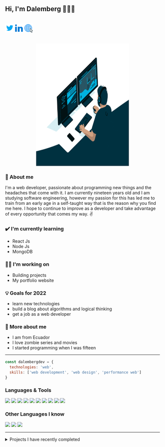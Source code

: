 ## Hi, I'm Dalemberg 👩‍💻👋
<br />
<a href="https://twitter.com/Dalemberg72" target="_blank">
  <img align="left" alt="Dalemberg - Twitter" width="30px" src="/assets/twitter.svg" />
</a>
<a href="https://www.linkedin.com/in/dalemberg-garcia-688489216/" target="_blank">
  <img align="left" alt="Dalemberg - Linkedin" width="30px" src="/assets/linkedin.svg" />
</a>
<a href="https://www.linkedin.com/in/dalemberg-garcia-688489216/" target="_blank">
  <img align="left" alt="Dalemberg - website" width="30px" src="/assets/website.png" />
</a>
<br /><br /> <br />

<p align="center">
  <img width="60%" height="400px" src="/assets/gifInit.gif" />
</p>

### 💬 About me
I'm a web developer, passionate about programming new things and the headaches that come with it. I am currently nineteen years old and I am studying software engineering, however my passion for this has led me to train from an early age in a self-taught way that is the reason why you find me here. I hope to continue to improve as a developer and take advantage of every opportunity that comes my way. ✌

### ✔️ I'm currently learning
- React Js
- Node Js
- MongoDB

### 👩‍💻 I'm working on
- Building projects 
- My portfolio website

### 💡 Goals for 2022
- learn new technologies
- build a blog about algorithms and logical thinking
- get a job as a web developer

### 👀 More about me
- I am from Ecuador
- I love zombie series and movies 
- I started programming when I was fifteen

***

```js
const dalembergdev = {
  technologies: 'web',
  skills: ['web development', 'web design', 'performance web']
}
```

### Languages & Tools 

<img src = "https://img.shields.io/badge/-HTML5-E34F26?style=flat&logo=html5&logoColor=white"> <img src = "https://img.shields.io/badge/-CSS3-1572B6?style=flat&logo=css3&logoColor=white">
<img src="https://img.shields.io/badge/-JavaScript-eed718?style=flat&logo=javascript&logoColor=ffffff">
<img src="https://img.shields.io/badge/-Sass-cc6699?style=flat&logo=sass&logoColor=ffffff">
<img src="https://img.shields.io/badge/-React-000000?style=flat&logo=react&logoColor=00c8ff">
<img src="https://img.shields.io/badge/-MySQL-F29111?style=flat&logo=mysql&logoColor=FFFFFF">
<img src="https://img.shields.io/badge/-Progressive Web Apps-5A0FC8?style=flat">
<img src="http://img.shields.io/badge/-Git-F1502F?style=flat&logo=git&logoColor=FFFFFF">
<img src="http://img.shields.io/badge/-Github-000000?style=flat&logo=github&logoColor=FFFFFF">
<img src="http://img.shields.io/badge/-VS%20Code-007ACC?style=flat&logo=visual%20studio%20code&logoColor=white">

<!-- 
  
  <img src="https://img.shields.io/badge/-MongoDB-4DB33D?style=flat&logo=mongodb&logoColor=FFFFFF">
  <img src="https://img.shields.io/badge/-Node.js-3C873A?style=flat&logo=Node.js&logoColor=white">

-->

### Other Languages I know
<img src="http://img.shields.io/badge/-Java-F89820?style=flat&logo=java&logoColor=white"> <img src="https://img.shields.io/badge/-C%20&%20C++-659ad2?style=flat&logo=c%2B%2B&logoColor=ffffff"> <img src="https://img.shields.io/badge/-Python-black?style=flat&logo=python&logoColor=white"> 

***

<details>
<summary>
  Projects I have recently completed
</summary>

<br />

[![ReadMe Card](https://github-readme-stats.vercel.app/api/pin/?username=Dalemberg-Dev&repo=Portafolio)](https://github.com/Dalemberg-Dev/Portafolio)]
[![ReadMe Card](https://github-readme-stats.vercel.app/api/pin/?username=Dalemberg-Dev&repo=AppCalculadoraReact)](https://github.com/Dalemberg-Dev/AppCalculadoraReact)]
[![ReadMe Card](https://github-readme-stats.vercel.app/api/pin/?username=Dalemberg-Dev&repo=AppTareasReact)](https://github.com/Dalemberg-Dev/AppTareasReact)]
[![ReadMe Card](https://github-readme-stats.vercel.app/api/pin/?username=Dalemberg-Dev&repo=Temporizador)](https://github.com/Dalemberg-Dev/Temporizador)]

<br />
</details>
